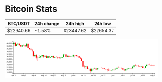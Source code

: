 # Bitcoin Stats

BTC/USDT|24h change|24h high|24h low|
|---|---|---|---|
|$22940.66|-1.58%|$23447.62|$22654.37|

<img src="./chart.svg">
